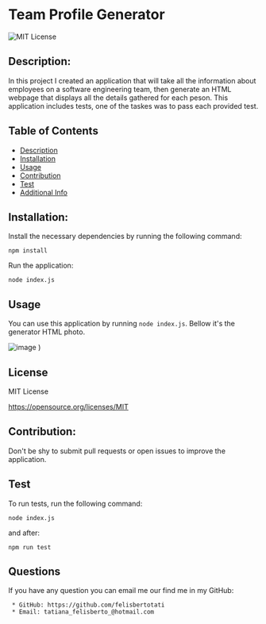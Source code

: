 # Team Profile Generator

![MIT License](https://img.shields.io/badge/license-MIT-blue.svg)

## Description:

In this project I created an application that will take all the information about employees on a software engineering team, then generate an HTML webpage that displays all the details gathered for each peson. This application includes tests, one of the taskes was to pass each provided test.

## Table of Contents

- [Description](#description)
- [Installation](#installation)
- [Usage](#usage)
- [Contribution](#contribution)
- [Test](#test)
- [Additional Info](#github)

## Installation:

Install the necessary dependencies by running the following command:

`npm install`

Run the application:

`node index.js`

## Usage

You can use this application by running `node index.js`.
Bellow it's the generator HTML photo.

 ![image](https://user-images.githubusercontent.com/116450519/221925088-ad9d3532-1f95-4ce8-9537-26644768c958.png)
)

## License

MIT License

https://opensource.org/licenses/MIT

## Contribution:

Don't be shy to submit pull requests or open issues to improve the application.

## Test

To run tests, run the following command:

`node index.js`

and after:

`npm run test`

## Questions

If you have any question you can email me our find me in my GitHub:

     * GitHub: https://github.com/felisbertotati
     * Email: tatiana_felisberto_@hotmail.com
